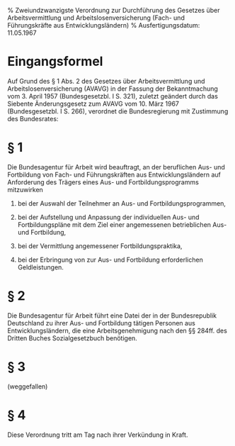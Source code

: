 % Zweiundzwanzigste Verordnung zur Durchführung des Gesetzes über Arbeitsvermittlung und Arbeitslosenversicherung (Fach- und Führungskräfte aus Entwicklungsländern)
% Ausfertigungsdatum: 11.05.1967
 
# Eingangsformel

Auf Grund des § 1 Abs. 2 des Gesetzes über Arbeitsvermittlung und Arbeitslosenversicherung (AVAVG) in der Fassung der Bekanntmachung vom 3. April 1957 (Bundesgesetzbl. I S. 321), zuletzt geändert durch das Siebente Änderungsgesetz zum AVAVG vom 10. März 1967 (Bundesgesetzbl. I S. 266), verordnet die Bundesregierung mit Zustimmung des Bundesrates:

# § 1

Die Bundesagentur für Arbeit wird beauftragt, an der beruflichen Aus- und Fortbildung von Fach- und Führungskräften aus Entwicklungsländern auf Anforderung des Trägers eines Aus- und Fortbildungsprogramms mitzuwirken

1. bei der Auswahl der Teilnehmer an Aus- und Fortbildungsprogrammen,

2. bei der Aufstellung und Anpassung der individuellen Aus- und Fortbildungspläne mit dem Ziel einer angemessenen betrieblichen Aus- und Fortbildung,

3. bei der Vermittlung angemessener Fortbildungspraktika,

4. bei der Erbringung von zur Aus- und Fortbildung erforderlichen Geldleistungen.

# § 2

Die Bundesagentur für Arbeit führt eine Datei der in der Bundesrepublik Deutschland zu ihrer Aus- und Fortbildung tätigen Personen aus Entwicklungsländern, die eine Arbeitsgenehmigung nach den §§ 284ff. des Dritten Buches Sozialgesetzbuch benötigen.

# § 3

(weggefallen)

# § 4

Diese Verordnung tritt am Tag nach ihrer Verkündung in Kraft.
